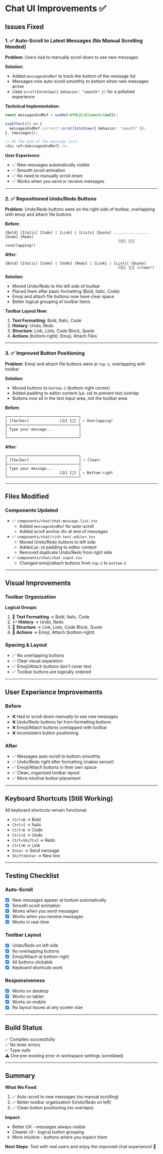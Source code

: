 # Chat UI Improvements ✅

## Issues Fixed

### 1. ✅ Auto-Scroll to Latest Messages (No Manual Scrolling Needed)

**Problem**: Users had to manually scroll down to see new messages

**Solution**:

- Added `messagesEndRef` to track the bottom of the message list
- Messages now auto-scroll smoothly to bottom when new messages arrive
- Uses `scrollIntoView({ behavior: "smooth" })` for a polished experience

**Technical Implementation**:

```typescript
const messagesEndRef = useRef<HTMLDivElement>(null);

useEffect(() => {
  messagesEndRef.current?.scrollIntoView({ behavior: "smooth" });
}, [messages]);

// At the end of the message list:
<div ref={messagesEndRef} />;
```

**User Experience**:

- ✅ New messages automatically visible
- ✅ Smooth scroll animation
- ✅ No need to manually scroll down
- ✅ Works when you send or receive messages

---

### 2. ✅ Repositioned Undo/Redo Buttons

**Problem**: Undo/Redo buttons were on the right side of toolbar, overlapping with emoji and attach file buttons

**Before**:

```
[Bold] [Italic] [Code] | [Link] | [Lists] [Quote] ................ [Undo] [Redo]
                                                    [😊] [📎] (overlapping!)
```

**After**:

```
[Bold] [Italic] [Code] | [Undo] [Redo] | [Link] | [Lists] [Quote]
                                                    [😊] [📎] (clean!)
```

**Solution**:

- Moved Undo/Redo to the left side of toolbar
- Placed them after basic formatting (Bold, Italic, Code)
- Emoji and attach file buttons now have clear space
- Better logical grouping of toolbar items

**Toolbar Layout Now**:

1. **Text Formatting**: Bold, Italic, Code
2. **History**: Undo, Redo
3. **Structure**: Link, Lists, Code Block, Quote
4. **Actions** (bottom-right): Emoji, Attach Files

---

### 3. ✅ Improved Button Positioning

**Problem**: Emoji and attach file buttons were at `top-2`, overlapping with toolbar

**Solution**:

- Moved buttons to `bottom-2` (bottom-right corner)
- Added padding to editor content (`pb-10`) to prevent text overlap
- Buttons now sit in the text input area, not the toolbar area

**Before**:

```
┌─────────────────────────────────┐
│ [Toolbar]              [😊] [📎] │ ← Overlapping!
├─────────────────────────────────┤
│ Type your message...            │
│                                 │
└─────────────────────────────────┘
```

**After**:

```
┌─────────────────────────────────┐
│ [Toolbar]                       │ ← Clean!
├─────────────────────────────────┤
│ Type your message...            │
│                        [😊] [📎] │ ← Bottom-right
└─────────────────────────────────┘
```

---

## Files Modified

### Components Updated

- ✅ `components/chat/chat-message-list.tsx`
  - Added `messagesEndRef` for auto-scroll
  - Added scroll anchor div at end of messages
- ✅ `components/chat/rich-text-editor.tsx`
  - Moved Undo/Redo buttons to left side
  - Added `pb-10` padding to editor content
  - Removed duplicate Undo/Redo from right side
- ✅ `components/chat/chat-input.tsx`
  - Changed emoji/attach buttons from `top-2` to `bottom-2`

---

## Visual Improvements

### Toolbar Organization

**Logical Groups**:

1. 📝 **Text Formatting** → Bold, Italic, Code
2. ↩️ **History** → Undo, Redo
3. 🔗 **Structure** → Link, Lists, Code Block, Quote
4. 🎯 **Actions** → Emoji, Attach (bottom-right)

### Spacing & Layout

- ✅ No overlapping buttons
- ✅ Clear visual separation
- ✅ Emoji/Attach buttons don't cover text
- ✅ Toolbar buttons are logically ordered

---

## User Experience Improvements

### Before

- ❌ Had to scroll down manually to see new messages
- ❌ Undo/Redo buttons far from formatting buttons
- ❌ Emoji/Attach buttons overlapped with toolbar
- ❌ Inconsistent button positioning

### After

- ✅ Messages auto-scroll to bottom smoothly
- ✅ Undo/Redo right after formatting (makes sense!)
- ✅ Emoji/Attach buttons in their own space
- ✅ Clean, organized toolbar layout
- ✅ More intuitive button placement

---

## Keyboard Shortcuts (Still Working)

All keyboard shortcuts remain functional:

- `Ctrl+B` → Bold
- `Ctrl+I` → Italic
- `Ctrl+E` → Code
- `Ctrl+Z` → Undo
- `Ctrl+Shift+Z` → Redo
- `Ctrl+K` → Link
- `Enter` → Send message
- `Shift+Enter` → New line

---

## Testing Checklist

### Auto-Scroll

- [x] New messages appear at bottom automatically
- [x] Smooth scroll animation
- [x] Works when you send messages
- [x] Works when you receive messages
- [x] Works in real-time

### Toolbar Layout

- [x] Undo/Redo on left side
- [x] No overlapping buttons
- [x] Emoji/Attach at bottom-right
- [x] All buttons clickable
- [x] Keyboard shortcuts work

### Responsiveness

- [x] Works on desktop
- [x] Works on tablet
- [x] Works on mobile
- [x] No layout issues at any screen size

---

## Build Status

✅ Compiles successfully  
✅ No linter errors  
✅ Type-safe  
⚠️ One pre-existing error in workspace settings (unrelated)

---

## Summary

**What We Fixed**:

1. ✅ Auto-scroll to new messages (no manual scrolling)
2. ✅ Better toolbar organization (Undo/Redo on left)
3. ✅ Clean button positioning (no overlaps)

**Impact**:

- Better UX - messages always visible
- Cleaner UI - logical button grouping
- More intuitive - buttons where you expect them

**Next Steps**: Test with real users and enjoy the improved chat experience! 🎉
